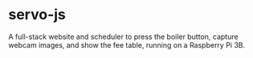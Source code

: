 # servo-js
A full-stack website and scheduler to press the boiler button, capture webcam images, and show the fee table, running on a Raspberry Pi 3B.
